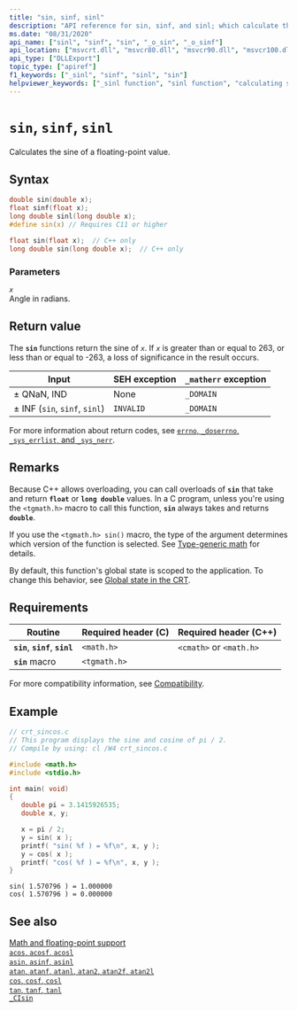 ```yaml
---
title: "sin, sinf, sinl"
description: "API reference for sin, sinf, and sinl; which calculate the sine of a floating-point value."
ms.date: "08/31/2020"
api_name: ["sinl", "sinf", "sin", "_o_sin", "_o_sinf"]
api_location: ["msvcrt.dll", "msvcr80.dll", "msvcr90.dll", "msvcr100.dll", "msvcr100_clr0400.dll", "msvcr110.dll", "msvcr110_clr0400.dll", "msvcr120.dll", "msvcr120_clr0400.dll", "ucrtbase.dll", "api-ms-win-crt-math-l1-1-0.dll"]
api_type: ["DLLExport"]
topic_type: ["apiref"]
f1_keywords: ["_sinl", "sinf", "sinl", "sin"]
helpviewer_keywords: ["_sinl function", "sinl function", "calculating sines", "sin function", "trigonometric functions", "sinf function"]
---
```

# `sin`, `sinf`, `sinl`

Calculates the sine of a floating-point value.

## Syntax

```C
double sin(double x);
float sinf(float x);
long double sinl(long double x);
#define sin(x) // Requires C11 or higher
```

```cpp
float sin(float x);  // C++ only
long double sin(long double x);  // C++ only
```

### Parameters

*`x`*\
Angle in radians.

## Return value

The **`sin`** functions return the sine of *`x`*. If *`x`* is greater than or equal to 263, or less than or equal to -263, a loss of significance in the result occurs.

| Input | SEH exception | `_matherr` exception |
|---|---|---|
| ± QNaN, IND | None | `_DOMAIN` |
| ± INF (`sin`, `sinf`, `sinl`) | `INVALID` | `_DOMAIN` |

For more information about return codes, see [`errno`, `_doserrno`, `_sys_errlist`, and `_sys_nerr`](../errno-doserrno-sys-errlist-and-sys-nerr.md).

## Remarks

Because C++ allows overloading, you can call overloads of **`sin`** that take and return **`float`** or **`long double`** values. In a C program, unless you're using the `<tgmath.h>` macro to call this function, **`sin`** always takes and returns **`double`**.

If you use the `<tgmath.h> sin()` macro, the type of the argument determines which version of the function is selected. See [Type-generic math](../tgmath.md) for details.

By default, this function's global state is scoped to the application. To change this behavior, see [Global state in the CRT](../global-state.md).

## Requirements

| Routine | Required header (C) | Required header (C++) |
|---|---|---|
| **`sin`**, **`sinf`**, **`sinl`** | `<math.h>` | `<cmath>` or `<math.h>` |
| **`sin`** macro | `<tgmath.h>` |  |

For more compatibility information, see [Compatibility](../compatibility.md).

## Example

```C
// crt_sincos.c
// This program displays the sine and cosine of pi / 2.
// Compile by using: cl /W4 crt_sincos.c

#include <math.h>
#include <stdio.h>

int main( void)
{
   double pi = 3.1415926535;
   double x, y;

   x = pi / 2;
   y = sin( x );
   printf( "sin( %f ) = %f\n", x, y );
   y = cos( x );
   printf( "cos( %f ) = %f\n", x, y );
}
```

```Output
sin( 1.570796 ) = 1.000000
cos( 1.570796 ) = 0.000000
```

## See also

[Math and floating-point support](../floating-point-support.md)\
[`acos`, `acosf`, `acosl`](acos-acosf-acosl.md)\
[`asin`, `asinf`, `asinl`](asin-asinf-asinl.md)\
[`atan`, `atanf`, `atanl`, `atan2`, `atan2f`, `atan2l`](atan-atanf-atanl-atan2-atan2f-atan2l.md)\
[`cos`, `cosf`, `cosl`](cos-cosf-cosl.md)\
[`tan`, `tanf`, `tanl`](tan-tanf-tanl.md)\
[`_CIsin`](../cisin.md)
